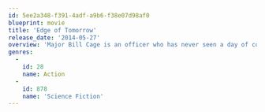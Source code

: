 ```yaml
---
id: 5ee2a348-f391-4adf-a9b6-f38e07d98af0
blueprint: movie
title: 'Edge of Tomorrow'
release_date: '2014-05-27'
overview: 'Major Bill Cage is an officer who has never seen a day of combat when he is unceremoniously demoted and dropped into combat. Cage is killed within minutes, managing to take an alpha alien down with him. He awakens back at the beginning of the same day and is forced to fight and die again... and again - as physical contact with the alien has thrown him into a time loop.'
genres:
  -
    id: 28
    name: Action
  -
    id: 878
    name: 'Science Fiction'
---
```

